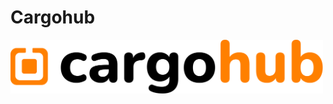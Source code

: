 # Cargohub

<img src="https://github.com/cargohubAI/cargohub-python/blob/main/Pictures/cargohub_logo.svg" alt="drawing" width="500"/>
